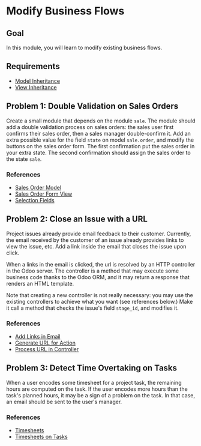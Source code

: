 # Modify Business Flows

## Goal

In this module, you will learn to modify existing business flows.

## Requirements

* [Model Inheritance](../04-model-inheritance)
* [View Inheritance](../05-view-inheritance)


## Problem 1: Double Validation on Sales Orders

Create a small module that depends on the module `sale`. The module should add a
double validation process on sales orders: the sales user first confirms their
sales order, then a sales manager double-confirm it. Add an extra possible value
for the field `state` on model `sale.order`, and modify the buttons on the sales
order form. The first confirmation put the sales order in your extra state. The
second confirmation should assign the sales order to the state `sale`.

### References

* [Sales Order Model](https://github.com/odoo/odoo/blob/76c443eda331b75bf5dfa7ec22b8eb22e1084343/addons/sale/models/sale.py#L15)
* [Sales Order Form View](https://github.com/odoo/odoo/blob/76c443eda331b75bf5dfa7ec22b8eb22e1084343/addons/sale/views/sale_views.xml#L142)
* [Selection Fields](https://github.com/odoo/odoo/blob/76c443eda331b75bf5dfa7ec22b8eb22e1084343/odoo/fields.py#L1625)


## Problem 2: Close an Issue with a URL

Project issues already provide email feedback to their customer. Currently, the
email received by the customer of an issue already provides links to view the
issue, etc. Add a link inside the email that closes the issue upon click.

When a links in the email is clicked, the url is resolved by an HTTP controller
in the Odoo server. The controller is a method that may execute some business
code thanks to the Odoo ORM, and it may return a response that renders an HTML
template.

Note that creating a new controller is not really necessary: you may use the
existing controllers to achieve what you want (see references below.) Make it
call a method that checks the issue's field `stage_id`, and modifies it.

### References

* [Add Links in Email](https://github.com/odoo/odoo/blob/76c443eda331b75bf5dfa7ec22b8eb22e1084343/addons/project_issue/models/project_issue.py#L229)
* [Generate URL for Action](https://github.com/odoo/odoo/blob/76c443eda331b75bf5dfa7ec22b8eb22e1084343/addons/mail/models/mail_thread.py#L559)
* [Process URL in Controller](https://github.com/odoo/odoo/blob/76c443eda331b75bf5dfa7ec22b8eb22e1084343/addons/mail/controllers/main.py#L198)


## Problem 3: Detect Time Overtaking on Tasks

When a user encodes some timesheet for a project task, the remaining hours are
computed on the task. If the user encodes more hours than the task's planned
hours, it may be a sign of a problem on the task. In that case, an email should
be sent to the user's manager.

### References

* [Timesheets](https://github.com/odoo/odoo/blob/76c443eda331b75bf5dfa7ec22b8eb22e1084343/addons/hr_timesheet/hr_timesheet.py#L7)
* [Timesheets on Tasks](https://github.com/odoo/odoo/blob/76c443eda331b75bf5dfa7ec22b8eb22e1084343/addons/hr_timesheet/project_timesheet.py#L15)

